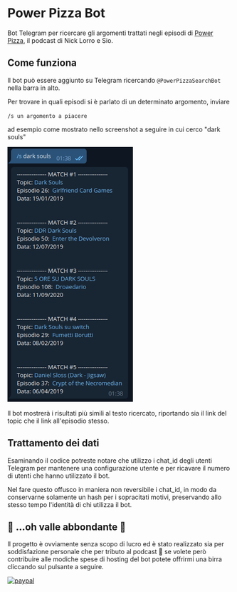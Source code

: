 # Power Pizza Bot

Bot Telegram per ricercare gli argomenti trattati negli episodi di [Power Pizza](https://www.spreaker.com/show/power-pizza), il podcast di Nick Lorro e Sio.

## Come funziona

Il bot può essere aggiunto su Telegram ricercando `@PowerPizzaSearchBot` nella barra in alto.

Per trovare in quali episodi si è parlato di un determinato argomento, inviare 

`/s un argomento a piacere`

ad esempio come mostrato nello screenshot a seguire in cui cerco "dark souls"

![search example](https://github.com/daniele2408/powerpizzabot/blob/master/resources/screenshot_search.png?raw=true)

Il bot mostrerà i risultati più simili al testo ricercato, riportando sia il link del topic che il link all'episodio stesso.

## Trattamento dei dati

Esaminando il codice potreste notare che utilizzo i chat_id degli utenti Telegram per mantenere una configurazione utente e per ricavare il numero di utenti che hanno utilizzato il bot. 

Nel fare questo offusco in maniera non reversibile i chat_id, in modo da conservarne solamente un hash per i sopracitati motivi, preservando allo stesso tempo l'identità di chi utilizza il bot.

## 🎵 ...oh valle abbondante 🎵

Il progetto è ovviamente senza scopo di lucro ed è stato realizzato sia per soddisfazione personale che per tributo al podcast 🍕 se volete però contribuire alle modiche spese di hosting del bot potete offrirmi una birra cliccando sul pulsante a seguire.

[![paypal](https://www.paypalobjects.com/en_US/i/btn/btn_donateCC_LG.gif)](https://www.paypal.com/paypalme/heyitsmedaniele)

